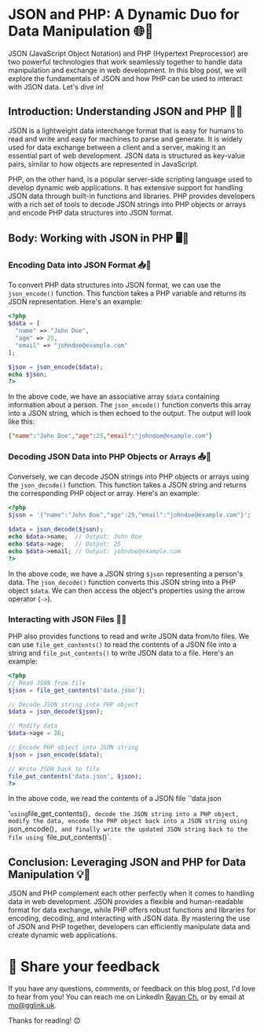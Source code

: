 # JSON and PHP: A Dynamic Duo for Data Manipulation 🌐🐘

JSON (JavaScript Object Notation) and PHP (Hypertext Preprocessor) are two powerful technologies that work seamlessly together to handle data manipulation and exchange in web development. In this blog post, we will explore the fundamentals of JSON and how PHP can be used to interact with JSON data. Let's dive in!

## Introduction: Understanding JSON and PHP 🤔🔤

JSON is a lightweight data interchange format that is easy for humans to read and write and easy for machines to parse and generate. It is widely used for data exchange between a client and a server, making it an essential part of web development. JSON data is structured as key-value pairs, similar to how objects are represented in JavaScript.

PHP, on the other hand, is a popular server-side scripting language used to develop dynamic web applications. It has extensive support for handling JSON data through built-in functions and libraries. PHP provides developers with a rich set of tools to decode JSON strings into PHP objects or arrays and encode PHP data structures into JSON format.

## Body: Working with JSON in PHP 🖥️💪

### Encoding Data into JSON Format 📥🔢

To convert PHP data structures into JSON format, we can use the `json_encode()` function. This function takes a PHP variable and returns its JSON representation. Here's an example:

```php
<?php
$data = [
  "name" => "John Doe",
  "age" => 25,
  "email" => "johndoe@example.com"
];

$json = json_encode($data);
echo $json;
?>
```

In the above code, we have an associative array `$data` containing information about a person. The `json_encode()` function converts this array into a JSON string, which is then echoed to the output. The output will look like this:

```json
{"name":"John Doe","age":25,"email":"johndoe@example.com"}
```

### Decoding JSON Data into PHP Objects or Arrays 📤🔄

Conversely, we can decode JSON strings into PHP objects or arrays using the `json_decode()` function. This function takes a JSON string and returns the corresponding PHP object or array. Here's an example:

```php
<?php
$json = '{"name":"John Doe","age":25,"email":"johndoe@example.com"}';

$data = json_decode($json);
echo $data->name;  // Output: John Doe
echo $data->age;   // Output: 25
echo $data->email; // Output: johndoe@example.com
?>
```

In the above code, we have a JSON string `$json` representing a person's data. The `json_decode()` function converts this JSON string into a PHP object `$data`. We can then access the object's properties using the arrow operator (`->`).

### Interacting with JSON Files 📄🔄

PHP also provides functions to read and write JSON data from/to files. We can use `file_get_contents()` to read the contents of a JSON file into a string and `file_put_contents()` to write JSON data to a file. Here's an example:

```php
<?php
// Read JSON from file
$json = file_get_contents('data.json');

// Decode JSON string into PHP object
$data = json_decode($json);

// Modify data
$data->age = 26;

// Encode PHP object into JSON string
$json = json_encode($data);

// Write JSON back to file
file_put_contents('data.json', $json);
?>
```

In the above code, we read the contents of a JSON file `'data.json

'` using `file_get_contents()`, decode the JSON string into a PHP object, modify the data, encode the PHP object back into a JSON string using `json_encode()`, and finally write the updated JSON string back to the file using `file_put_contents()`.

## Conclusion: Leveraging JSON and PHP for Data Manipulation 💡🤝

JSON and PHP complement each other perfectly when it comes to handling data in web development. JSON provides a flexible and human-readable format for data exchange, while PHP offers robust functions and libraries for encoding, decoding, and interacting with JSON data. By mastering the use of JSON and PHP together, developers can efficiently manipulate data and create dynamic web applications.

# 📣 Share your feedback

If you have any questions, comments, or feedback on this blog post, I'd love to hear from you! You can reach me on LinkedIn [Rayan Ch.](https://www.linkedin.com/in/rayan-ch-b787ab224/) or by email at [mo@gglink.uk](mailto:mo@gglink.uk).

Thanks for reading! 😊
